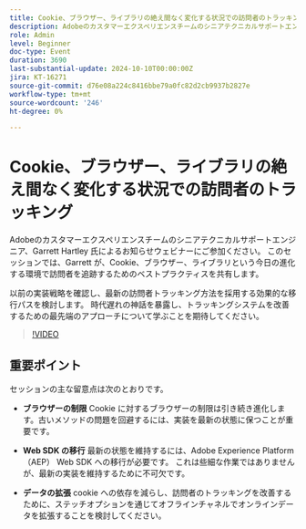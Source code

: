 ```yaml
---
title: Cookie、ブラウザー、ライブラリの絶え間なく変化する状況での訪問者のトラッキング
description: Adobeのカスタマーエクスペリエンスチームのシニアテクニカルサポートエンジニア、Garrett Hartley 氏によるお知らせウェビナーにご参加ください。 このセッションでは、Cookie、ブラウザー、ライブラリという、今日の進化する状況で訪問者を追跡するためのベストプラクティスを Garrett が共有します。以前の実装戦略を確認し、最新の訪問者トラッキング方法を採用するための効果的な移行パスを検討します。 時代遅れの神話を暴露し、トラッキングシステムを改善するための最先端のアプローチについて学ぶことを期待してください。
role: Admin
level: Beginner
doc-type: Event
duration: 3690
last-substantial-update: 2024-10-10T00:00:00Z
jira: KT-16271
source-git-commit: d76e08a224c8416bbe79a0fc82d2cb9937b2827e
workflow-type: tm+mt
source-wordcount: '246'
ht-degree: 0%

---
```



# Cookie、ブラウザー、ライブラリの絶え間なく変化する状況での訪問者のトラッキング

Adobeのカスタマーエクスペリエンスチームのシニアテクニカルサポートエンジニア、Garrett Hartley 氏によるお知らせウェビナーにご参加ください。 このセッションでは、Garrett が、Cookie、ブラウザー、ライブラリという今日の進化する環境で訪問者を追跡するためのベストプラクティスを共有します。

以前の実装戦略を確認し、最新の訪問者トラッキング方法を採用する効果的な移行パスを検討します。 時代遅れの神話を暴露し、トラッキングシステムを改善するための最先端のアプローチについて学ぶことを期待してください。

>[!VIDEO](https://video.tv.adobe.com/v/3434925/?learn=on)

## 重要ポイント

セッションの主な留意点は次のとおりです。

* **ブラウザーの制限** Cookie に対するブラウザーの制限は引き続き進化します。&#x200B; 古いメソッドの問題を回避するには、実装を最新の状態に保つことが重要です。&#x200B;

* **Web SDK の移行** 最新の状態を維持するには、Adobe Experience Platform（AEP） Web SDK への移行が必要です。 これは些細な作業ではありませんが、最新の実装を維持するために不可欠です。&#x200B;

* **データの拡張** cookie への依存を減らし、訪問者のトラッキングを改善するために、ステッチオプションを通じてオフラインチャネルでオンラインデータを拡張することを検討してください。&#x200B;

